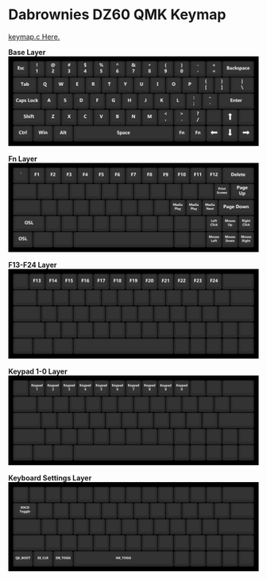 # Dabrownies DZ60 QMK Keymap

[keymap.c Here.](keymap.c)

**Base Layer**
![base layer](doc/%20%20%20%20%20Base_Layer.png)

**Fn Layer**
![Fn Layer](doc/%20%20%20%20Fn_Layer.png)

**F13-F24 Layer**
![F13-F24 Layer](doc/%20%20%20F13-F24_Layer.png)

**Keypad 1-0 Layer**
![Keypad 1-0 Layer](doc/%20%20Keypad_1-0_Layer.png)

**Keyboard Settings Layer**
![Keyboard Settings Layer](doc/%20Keyboard_Settings_Layer.png)
